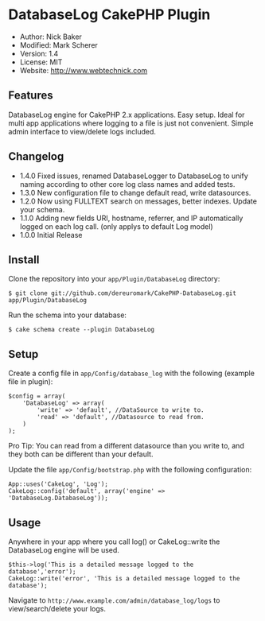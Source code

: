 # DatabaseLog CakePHP Plugin

* Author: Nick Baker
* Modified: Mark Scherer
* Version: 1.4
* License: MIT
* Website: <http://www.webtechnick.com>

## Features

DatabaseLog engine for CakePHP 2.x applications.  Easy setup.  Ideal for multi app applications where logging to a file
is just not convenient.  Simple admin interface to view/delete logs included.

## Changelog
* 1.4.0 Fixed issues, renamed DatabaseLogger to DatabaseLog to unify naming according to other core log class names and added tests.
* 1.3.0 New configuration file to change default read, write datasources.
* 1.2.0 Now using FULLTEXT search on messages, better indexes.  Update your schema.
* 1.1.0 Adding new fields URI, hostname, referrer, and IP automatically logged on each log call. (only applys to default Log model)
* 1.0.0 Initial Release

## Install

Clone the repository into your `app/Plugin/DatabaseLog` directory:

	$ git clone git://github.com/dereuromark/CakePHP-DatabaseLog.git app/Plugin/DatabaseLog

Run the schema into your database:

	$ cake schema create --plugin DatabaseLog

## Setup

Create a config file in `app/Config/database_log` with the following (example file in plugin):

	$config = array(
		'DatabaseLog' => array(
			'write' => 'default', //DataSource to write to.
			'read' => 'default', //Datasource to read from.
		)
	);

Pro Tip: You can read from a different datasource than you write to, and they both can be different than your default.

Update the file `app/Config/bootstrap.php` with the following configuration:

	App::uses('CakeLog', 'Log');
	CakeLog::config('default', array('engine' => 'DatabaseLog.DatabaseLog'));

## Usage

Anywhere in your app where you call log() or CakeLog::write the DatabaseLog engine will be used.

	$this->log('This is a detailed message logged to the database','error');
	CakeLog::write('error', 'This is a detailed message logged to the database');

Navigate to `http://www.example.com/admin/database_log/logs` to view/search/delete your logs.